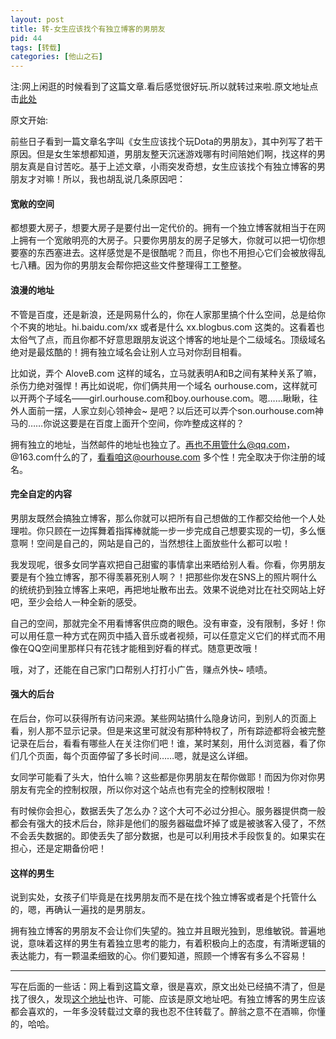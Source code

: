 ```yaml
---
layout: post
title: 转-女生应该找个有独立博客的男朋友
pid: 44
tags: [转载]
categories: [他山之石]
---
```

注:网上闲逛的时候看到了这篇文章.看后感觉很好玩.所以就转过来啦.原文地址点击[此处](http://www.binjoo.net/2011/02/girl-should-have-boyfriend-with-i-blog)

原文开始:

前些日子看到一篇文章名字叫《女生应该找个玩Dota的男朋友》，其中列写了若干原因。但是女生笨想都知道，男朋友整天沉迷游戏哪有时间陪她们啊，找这样的男朋友真是自讨苦吃。基于上述文章，小雨突发奇想，女生应该找个有独立博客的男朋友才对嘛！所以，我也胡乱说几条原因吧：
#### 宽敞的空间
都想要大房子，想要大房子是要付出一定代价的。拥有一个独立博客就相当于在网上拥有一个宽敞明亮的大房子。只要你男朋友的房子足够大，你就可以把一切你想要塞的东西塞进去。这样感觉是不是很酷呢？而且，你也不用担心它们会被放得乱七八糟。因为你的男朋友会帮你把这些文件整理得工工整整。
#### 浪漫的地址
不管是百度，还是新浪，还是网易什么的，你在人家那里搞个什么空间，总是给你个不爽的地址。hi.baidu.com/xx 或者是什么 xx.blogbus.com 这类的。这看着也太俗气了点，而且你都不好意思跟朋友说这个博客的地址是个二级域名。顶级域名绝对是最炫酷的！拥有独立域名会让别人立马对你刮目相看。

比如说，弄个 AloveB.com 这样的域名，立马就表明A和B之间有某种关系了嘛，杀伤力绝对强悍！再比如说呢，你们俩共用一个域名 ourhouse.com，这样就可以开两个子域名——girl.ourhouse.com和boy.ourhouse.com。嗯……瞅瞅，往外人面前一摆，人家立刻心领神会~ 是吧？以后还可以弄个son.ourhouse.com神马的……你说这要是在百度上面开个空间，你咋整成这样的？

拥有独立的地址，当然邮件的地址也独立了。再也不用管什么@qq.com，@163.com什么的了，看看咱这@ourhouse.com 多个性！完全取决于你注册的域名。
#### 完全自定的内容
男朋友既然会搞独立博客，那么你就可以把所有自己想做的工作都交给他一个人处理啦。你只顾在一边挥舞着指挥棒就能一步一步完成自己想要实现的一切，多么惬意啊！空间是自己的，网站是自己的，当然想往上面放些什么都可以啦！

我发现呢，很多女同学喜欢把自己甜蜜的事情拿出来晒给别人看。你看，你男朋友要是有个独立博客，那不得羡慕死别人啊？！把那些你发在SNS上的照片啊什么的统统扔到独立博客上来吧，再把地址散布出去。效果不说绝对比在社交网站上好吧，至少会给人一种全新的感受。

自己的空间，那就完全不用看博客供应商的眼色。没有审查，没有限制，多好！你可以用任意一种方式在网页中插入音乐或者视频，可以任意定义它们的样式而不用像在QQ空间里那样只有花钱才能租到好看的样式。随意更改哦！

哦，对了，还能在自己家门口帮别人打打小广告，赚点外快~ 啧啧。
#### 强大的后台
在后台，你可以获得所有访问来源。某些网站搞什么隐身访问，到别人的页面上看，别人那不显示记录。但是来这里可就没有那种特权了，所有踪迹都将会被完整记录在后台，看看有哪些人在关注你们吧！谁，某时某刻，用什么浏览器，看了你们几个页面，每个页面停留了多长时间……嗯，就是这么详细。

女同学可能看了头大，怕什么嘛？这些都是你男朋友在帮你做耶！而因为你对你男朋友有完全的控制权限，所以你对这个站点也有完全的控制权限啦！

有时候你会担心，数据丢失了怎么办？这个大可不必过分担心。服务器提供商一般都会有强大的技术后台，除非是他们的服务器磁盘坏掉了或是被骇客入侵了，不然不会丢失数据的。即使丢失了部分数据，也是可以利用技术手段恢复的。如果实在担心，还是定期备份吧！
#### 这样的男生
说到实处，女孩子们毕竟是在找男朋友而不是在找个独立博客或者是个托管什么的，嗯，再确认一遍找的是男朋友。

拥有独立博客的男朋友不会让你们失望的。独立并且眼光独到，思维敏锐。普遍地说，意味着这样的男生有着独立思考的能力，有着积极向上的态度，有清晰逻辑的表达能力，有一颗温柔细致的心。你们要知道，照顾一个博客有多么不容易！

- - -

写在后面的一些话：网上看到这篇文章，很是喜欢，原文出处已经搞不清了，但是找了很久，发现[这个地址](http://www.7lemon.net/2010/06/girl-should-have-boyfriend-with-i-blog.html)也许、可能、应该是原文地址吧。有独立博客的男生应该都会喜欢的，一年多没转载过文章的我也忍不住转载了。醉翁之意不在酒嘛，你懂的，哈哈。
